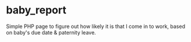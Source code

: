 # baby_report
Simple PHP page to figure out how likely it is that I come in to work, based on baby's due date &amp; paternity leave.
